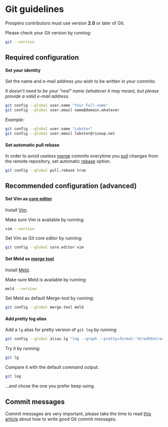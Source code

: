 # Git guidelines

Prospéro contributors must use version **2.0** or later of Git.

Please check your Git version by running:

```sh
git --version
```

## Required configuration

#### Set your identity

Set the name and e-mail address you wish to be written in your commits:

_It doesn't need to be your "real" name (whatever it may mean), but please provide a valid e-mail address._

```sh
git config --global user.name "Your Full-name"
git config --global user.email name@domain.whatever
```

_Example:_


```sh
git config --global user.name "Lobster"
git config --global user.email lobster@riseup.net
```

#### Set automatic pull rebase

In order to avoid useless [merge](https://git-scm.com/docs/git-merge) commits everytime you [pull](https://www.git-scm.com/docs/git-pull) changes from the remote repository, set automatic [rebase](https://git-scm.com/book/en/v2/Git-Branching-Rebasing) option.

```sh
git config --global pull.rebase true
```

## Recommended configuration (advanced)

#### Set Vim as [core editor](https://www.git-scm.com/book/en/v2/Customizing-Git-Git-Configuration#_code_core_editor_code)

Install [Vim](https://www.vim.org/).

Make sure Vim is available by running:

```sh
vim --version
```

Set Vim as Git core editor by running:

```sh
git config --global core.editor vim
```

#### Set Meld as [merge tool](https://www.git-scm.com/book/en/v2/Customizing-Git-Git-Configuration#_external_merge_tools)

Install [Meld](https://meldmerge.org/).

Make sure Meld is available by running:

```sh
meld --version
```

Set Meld as default Merge-tool by running:

```sh
git config --global merge.tool meld
```

#### Add pretty log alias

Add a `lg` alias for pretty version of `git log` by running:

```sh
git config --global alias.lg "log --graph --pretty=format:'%Cred%h%Creset -%C(yellow)%d%Creset %s %Cgreen(%cr) %C(bold blue)<%an>%Creset'"
```

Try it by running:

```sh
git lg
```

Compare it with the default command output:

```sh
git log
```

...and chose the one you prefer keep using.

## Commit messages

Commit messages are very important, please take the time to read [this article](https://chris.beams.io/posts/git-commit/) about how to write good Git commit messages.
